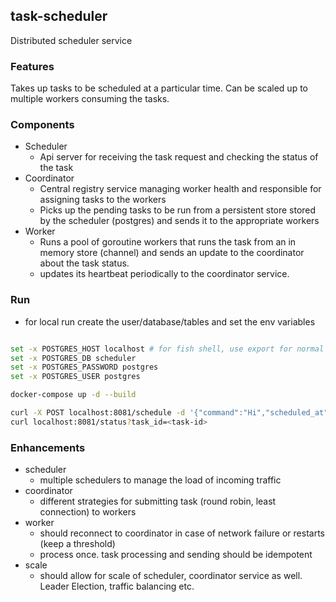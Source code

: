 ## task-scheduler
Distributed scheduler service

### Features
Takes up tasks to be scheduled at a particular time. Can be scaled up to multiple workers consuming the tasks.

### Components
- Scheduler 
    - Api server for receiving the task request and checking the status of the task
- Coordinator
    - Central registry service managing worker health and responsible for assigning tasks to the workers
    - Picks up the pending tasks to be run from a persistent store stored by the scheduler (postgres) and sends it to the appropriate workers
- Worker
    - Runs a pool of goroutine workers that runs the task from an in memory store (channel) and sends an update to the coordinator about the task status.
    - updates its heartbeat periodically to the coordinator service.

### Run
- for local run create the user/database/tables and set the env variables
```bash

set -x POSTGRES_HOST localhost # for fish shell, use export for normal bash
set -x POSTGRES_DB scheduler
set -x POSTGRES_PASSWORD postgres
set -x POSTGRES_USER postgres
```

```bash
docker-compose up -d --build

curl -X POST localhost:8081/schedule -d '{"command":"Hi","scheduled_at":"2023-12-25T22:34:00+05:30"}'
curl localhost:8081/status?task_id=<task-id>
```

### Enhancements
- scheduler
    - multiple schedulers to manage the load of incoming traffic
- coordinator
    - different strategies for submitting task (round robin, least connection) to workers
- worker
    - should reconnect to coordinator in case of network failure or restarts (keep a threshold)
    - process once. task processing and sending should be idempotent
- scale
    - should allow for scale of scheduler, coordinator service as well. Leader Election, traffic balancing etc.